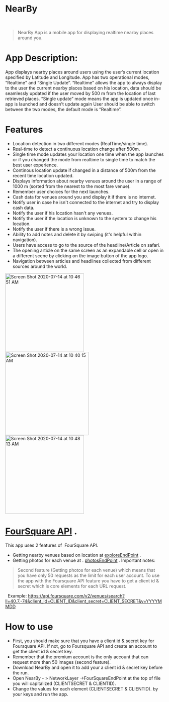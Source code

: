 # NearBy
 
> NearBy App is a mobile app for displaying realtime nearby places around you.

# App Description:
App displays nearby places around users using the user’s current location specified by Latitude and Longitude. App has two operational modes, “Realtime" and “Single Update”. “Realtime” allows the app to always display to the user the current nearby places based on his location, data should be seamlessly updated if the user moved by 500 m from the location of last retrieved places.
“Single update” mode means the app is updated once in-app is launched and doesn’t update again
User should be able to switch between the two modes, the default mode is “Realtime”.
 
     
# Features
- Location detection in two different modes (RealTime/single time).
- Real-time to detect a continuous location change after 500m.
- Single time mode updates your location one time when the app launches or if you changed the mode from realtime to single time to match the best user experience.
- Continous location update if changed in a distance of 500m from the recent time location updated.
- Displays information about nearby venues around the user in a range of 1000 m (sorted from the nearest to the most fare venue).
- Remember user choices for the next launches. 
- Cash data for venues around you and display it if there is no internet.
- Notify user in case he isn't connected to the internet and try to display cash data.
- Notify the user if his location hasn't any venues.
- Notify the user if the location is unknown to the system to change his location.
- Notify the user if there is a wrong issue.
- Ability to add notes and delete it by swiping (it's helpful within navigation).
- Users have access to go to the source of the headline/Article on safari.
- The opening article on the same screen as an expandable cell or open in a different scene by clicking on the image button of the app logo.
- Navigation between articles and headlines collected from different sources around the world.

<img width="250" alt="Screen Shot 2020-07-14 at 10 46 51 AM" src="https://user-images.githubusercontent.com/64661105/87411997-c2c45800-c5c8-11ea-957a-893a5238ce01.png"><img width="265" alt="Screen Shot 2020-07-14 at 10 40 15 AM" src="https://user-images.githubusercontent.com/64661105/87412026-c952cf80-c5c8-11ea-888b-ca139a6f21bc.png"><img width="250" alt="Screen Shot 2020-07-14 at 10 48 13 AM" src="https://user-images.githubusercontent.com/64661105/87412451-5b5ad800-c5c9-11ea-905d-8c9e29e406f0.png">


# <a href="https://developer.foursquare.com/docs/">FourSquare API</a> .
This app uses 2 features of  FourSquare API.
- Getting nearby venues based on location at <a href="https://developer.foursquare.com/docs/venues/explore">exploreEndPoint</a> .
- Getting photos for each venue at . <a href="https://developer.foursquare.com/docs/venues/photos">photosEndPoint</a> .
Important notes:
> Second feature (Getting photos for each venue) which means that you have only 50 requests as the limit for each user account.
> To use the app with the Foursquare API feature you have to get a client id & secret which is core elements for each URL request.

  Example: https://api.foursquare.com/v2/venues/search?ll=40.7,-74&client_id=CLIENT_ID&client_secret=CLIENT_SECRET&v=YYYYMMDD
  
# How to use

- First, you should make sure that you have a client id & secret key for Foursquare API. If not, go to Foursquare API and create an account to get the client id & secret key.
- Remember that the premium account is the only account that can request more than 50 images (second feature).
- Download NearBy and open it to add your a client id & secret key before the run.
- Open NearBy - > NetworkLayer ->FourSquareEndPoint at the top of file you will capitalized (CLIENTSECRET & CLIENTID).
- Change the values for each element (CLIENTSECRET & CLIENTID). by your keys and run the app.
 
 
 
